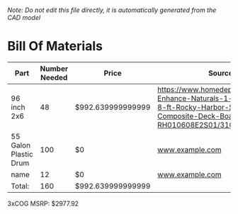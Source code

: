 ###### Note: Do not edit this file directly, it is automatically generated from the CAD model 
# Bill Of Materials 
 |Part|Number Needed|Price|Source| 
 |----|----------|-----|-----|
|96 inch 2x6|48|$992.639999999999|https://www.homedepot.com/p/Trex-Enhance-Naturals-1-in-x-6-in-x-8-ft-Rocky-Harbor-Square-Edge-Composite-Deck-Board-RH010608E2S01/310567552|
|55 Galon Plastic Drum|100|$0|www.example.com|
|name|12|$0|www.example.com|
|Total: |160|$992.639999999999| |

 3xCOG MSRP: $2977.92